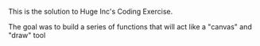 This is the solution to Huge Inc's Coding Exercise. 

The goal was to build a series of functions that will act like a "canvas" and "draw" tool


